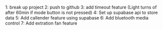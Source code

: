 1: break up project
2: push to github
3: add timeout feature (Light turns of after 60min if mode button is not pressed)
4: Set up supabase api to store data
5: Add callender feature using supabase
6: Add bluetooth media control
7: Add extration fan feature